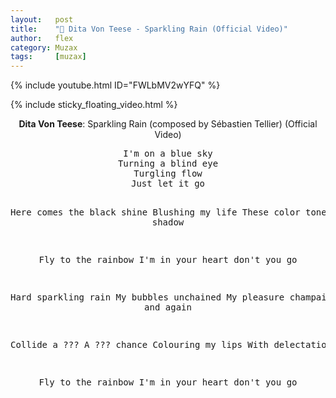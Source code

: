 ```yaml
---
layout:   post
title:    "🎵 Dita Von Teese - Sparkling Rain (Official Video)"
author:   flex
category: Muzax
tags:     [muzax]
---
```


{% include youtube.html ID="FWLbMV2wYFQ" %}

<!-- break -->

{% include sticky_floating_video.html %}

<div id="lyrics"><div class="lyricsheader"><p><center><b>Dita Von Teese</b>: Sparkling Rain (composed by Sébastien Tellier) (Official Video)</center></p></div>

<center><pre>
I'm on a blue sky
Turning a blind eye
Turgling flow
Just let it go

Here comes the black shine
Blushing my life
These color tones
Magical shadow

Fly to the rainbow
I'm in your heart don't you go

Hard sparkling rain
My bubbles unchained
My pleasure champaign
Again and again

Collide a ???
A ??? chance
Colouring my lips
With delectation

Fly to the rainbow
I'm in your heart don't you go
</pre></center></div>